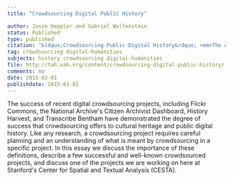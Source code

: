 ```yaml
---
title: "Crowdsourcing Digital Public History"

author: Jason Heppler and Gabriel Wolfenstein
status: Published
type: published
citation: "&ldquo;Crowdsourcing Public Digital History&rdquo; <em>The American Historian</em>."
tag: crowdsourcing digital-humanities
subjects: history crowdsourcing digital-humanities
file: http://tah.oah.org/content/crowdsourcing-digital-public-history/
comments: no
date: 2015-03-01
publishdate: 2015-03-01
---
```


The success of recent digital crowdsourcing projects, including Flickr Commons, the National Archive's Citizen Archivist Dashboard, History Harvest, and Transcribe Bentham have demonstrated the degree of success that crowdsourcing offers to cultural heritage and public digital history. Like any research, a crowdsourcing project requires careful planning and an understanding of what is meant by crowdsourcing in a specific project. In this essay we discuss the importance of these definitions, describe a few successful and well-known crowdsourced projects, and discuss one of the projects we are working on here at Stanford's Center for Spatial and Textual Analysis (CESTA).